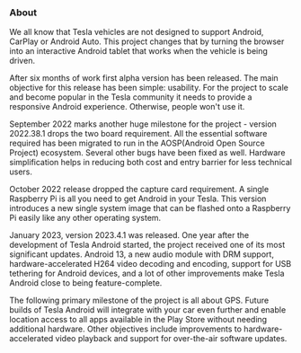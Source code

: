 ### About

We all know that Tesla vehicles are not designed to support Android, CarPlay or Android Auto. This project changes that by turning the browser into an interactive Android tablet that works when the vehicle is being driven. 

After six months of work first alpha version has been released. The main objective for this release has been simple: usability. For the project to scale and become popular in the Tesla community it needs to provide a responsive Android experience. Otherwise, people won't use it.

September 2022 marks another huge milestone for the project - version 2022.38.1 drops the two board requirement. All the essential software required has been migrated to run in the AOSP(Android Open Source Project) ecosystem. Several other bugs have been fixed as well. 
Hardware simplification helps in reducing both cost and entry barrier for less technical users. 

October 2022 release dropped the capture card requirement. A single Raspberry Pi is all you need to get Android in your Tesla. This version introduces a new single system image that can be flashed onto a Raspberry Pi easily like any other operating system. 

January 2023, version 2023.4.1 was released. One year after the development of Tesla Android started, the project received one of its most significant updates. Android 13, a new audio module with DRM support, hardware-accelerated H264 video decoding and encoding, support for USB tethering for Android devices, and a lot of other improvements make Tesla Android close to being feature-complete.

The following primary milestone of the project is all about GPS. Future builds of Tesla Android will integrate with your car even further and enable location access to all apps available in the Play Store without needing additional hardware. Other objectives include improvements to hardware-accelerated video playback and support for over-the-air software updates.
